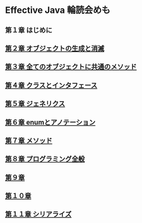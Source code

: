 # Effective Java 輪読会めも

## 第１章 はじめに
## [第２章 オブジェクトの生成と消滅](https://github.com/erjFukuoka/repos/tree/master/Chapter02)
## [第３章 全てのオブジェクトに共通のメソッド](https://github.com/erjFukuoka/repos/tree/master/Chapter03)
## [第４章 クラスとインタフェース](https://github.com/erjFukuoka/repos/tree/master/Chapter04)
## [第５章 ジェネリクス](https://github.com/erjFukuoka/repos/tree/master/Chapter05)
## [第６章 enumとアノテーション](https://github.com/erjFukuoka/repos/tree/master/Chapter06)
## [第７章 メソッド](https://github.com/erjFukuoka/repos/tree/master/Chapter07)
## [第８章 プログラミング全般](https://github.com/erjFukuoka/repos/tree/master/Chapter08)
## [第９章 ](https://github.com/erjFukuoka/repos/tree/master/Chapter09)
## [第１０章 ](https://github.com/erjFukuoka/repos/tree/master/Chapter10)
## [第１１章 シリアライズ](https://github.com/erjFukuoka/repos/tree/master/Chapter11)

